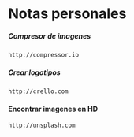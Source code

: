 # Notas personales

##### Compresor de imagenes
```
http://compressor.io
```

##### Crear logotipos
```
http://crello.com
```

#### Encontrar imagenes en HD
```
http://unsplash.com
```

